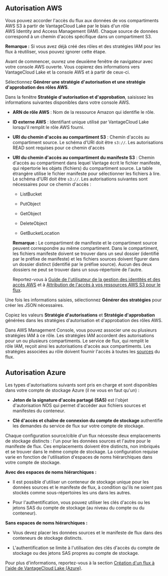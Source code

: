 Autorisation AWS
----------------

Vous pouvez accorder l'accès du flux aux données de vos compartiments AWS S3 à partir de VantageCloud Lake par le biais d'un rôle AWS Identity and Access Management (IAM). Chaque source de données correspond à un chemin d'accès spécifique dans un compartiment S3.

**Remarque :** Si vous avez déjà créé des rôles et des stratégies IAM pour les flux à réutiliser, vous pouvez ignorer cette étape.

Avant de commencer, ouvrez une deuxième fenêtre de navigateur avec votre console AWS ouverte. Vous copierez des informations vers VantageCloud Lake et la console AWS et à partir de ceux-ci.

Sélectionnez **Générer une stratégie d'autorisation et une stratégie d'approbation des rôles AWS**.

Dans la fenêtre **Stratégie d'autorisation et d'approbation**, saisissez les informations suivantes disponibles dans votre console AWS.

-   **ARN de rôle AWS** : Nom de la ressource Amazon qui identifie le rôle.

-   **ID externe AWS** : Identifiant unique utilisé par VantageCloud Lake lorsqu'il remplit le rôle AWS fourni.

-   **URI du chemin d'accès au compartiment S3** : Chemin d'accès au compartiment source. Le schéma d'URI doit être `s3://`. Les autorisations READ sont requises pour ce chemin d'accès

-   **URI du chemin d'accès au compartiment du manifeste S3** : Chemin d'accès au compartiment dans lequel Vantage écrit le fichier manifeste, qui répertorie les objets (fichiers) du compartiment source. La table étrangère utilise le fichier manifeste pour sélectionner les fichiers à lire. Le schéma d'URI doit être `s3://`. Les autorisations suivantes sont nécessaires pour ce chemin d'accès :

    -   ListBucket

    -   PutObject

    -   GetObject

    -   DeleteObject

    -   GetBucketLocation

    **Remarque :** Le compartiment de manifeste et le compartiment source peuvent correspondre au même compartiment. Dans le compartiment, les fichiers manifeste doivent se trouver dans un seul dossier (identifié par le préfixe de manifeste) et les fichiers sources doivent figurer dans un dossier distinct (identifié par le préfixe source). Aucun des deux dossiers ne peut se trouver dans un sous-répertoire de l'autre.

    Reportez-vous à [Guide de l'utilisateur de la gestion des identités et des accès AWS](https://docs.aws.amazon.com/IAM/latest/UserGuide) et à [Attribution de l'accès à vos ressources AWS S3 pour le flux](https://docs.teradata.com/access/sources/dita/topic?dita:mapPath=phg1621910019905.ditamap&dita:ditavalPath=pny1626732985837.ditaval&dita:topicPath=opp1680103532746.dita).

Une fois les informations saisies, sélectionnez **Générer des stratégies** pour créer les JSON nécessaires.

Copiez les valeurs **Stratégie d'autorisations** et **Stratégie d'approbation** générées dans les stratégies d'autorisation et d'approbation des rôles AWS.

Dans AWS Management Console, vous pouvez associer une ou plusieurs stratégies IAM à ce rôle. Les stratégies IAM accordent des autorisations pour un ou plusieurs compartiments. Le service de flux, qui remplit le rôle IAM, reçoit ainsi les autorisations d'accès aux compartiments. Les stratégies associées au rôle doivent fournir l'accès à toutes les [sources](npn1691594431074.md) du flux.

Autorisation Azure
------------------

Les types d'autorisations suivants sont pris en charge et sont disponibles dans votre compte de stockage Azure (il ne vous en faut qu'un) :

-   **Jeton de la signature d'accès partagé (SAS)** est l'objet d'autorisation NOS qui permet d'accéder aux fichiers sources et manifestes du conteneur.

-   **Clé d'accès et chaîne de connexion du compte de stockage** authentifie les demandes du service de flux sur votre compte de stockage.

Chaque configuration source/cible d'un flux nécessite deux emplacements de stockage distincts : l'un pour les données sources et l'autre pour le manifeste de flux. Ces emplacements doivent être distincts, non imbriqués et se trouver dans le même compte de stockage. La configuration requise varie en fonction de l'utilisation d'espaces de noms hiérarchiques dans votre compte de stockage.

**Avec des espaces de noms hiérarchiques :**

-   Il est possible d'utiliser un conteneur de stockage unique pour les données sources et le manifeste de flux, à condition qu'ils ne soient pas stockés comme sous-répertoires les uns dans les autres.

-   Pour l'authentification, vous pouvez utiliser les clés d'accès ou les jetons SAS du compte de stockage (au niveau du compte ou du conteneur).

**Sans espaces de noms hiérarchiques :**

-   Vous devez placer les données sources et le manifeste de flux dans des conteneurs de stockage distincts.

-   L'authentification se limite à l'utilisation des clés d'accès du compte de stockage ou des jetons SAS propres au compte de stockage.

Pour plus d'informations, reportez-vous à la section [Création d'un flux à l'aide de VantageCloud Lake (Azure)](https://docs.teradata.com/access/sources/dita/topic?dita:topicPath=fhd1708636431287).
